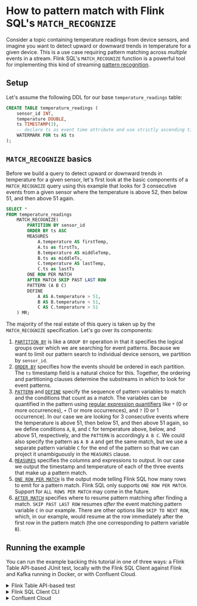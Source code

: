 <!-- title: How to pattern match with Flink SQL's `MATCH_RECOGNIZE` -->
<!-- description: In this tutorial, learn how to pattern match with Flink SQL's `MATCH_RECOGNIZE`, with step-by-step instructions and supporting code. -->

# How to pattern match with Flink SQL's `MATCH_RECOGNIZE`

Consider a topic containing temperature readings from device sensors, and imagine you want to detect upward or downward trends in temperature for a given device. This is a use case requiring pattern matching across *multiple* events in a stream. Flink SQL's `MATCH_RECOGNIZE` function is a powerful tool for implementing this kind of streaming [pattern recognition](https://nightlies.apache.org/flink/flink-docs-stable/docs/dev/table/sql/queries/match_recognize/#pattern-recognition).

## Setup

Let's assume the following DDL for our base `temperature_readings` table:

```sql
CREATE TABLE temperature_readings (
    sensor_id INT,
    temperature DOUBLE,
    ts TIMESTAMP(3),
    -- declare ts as event time attribute and use strictly ascending timestamp watermark strategy
    WATERMARK FOR ts AS ts
);
```

## `MATCH_RECOGNIZE` basics

Before we build a query to detect upward or downward trends in temperature for a given sensor, let's first look at the basic components of a `MATCH_RECOGNIZE` query using this example that looks for 3 consecutive events from a given sensor where the temperature is above 52, then below 51, and then above 51 again.

```sql
SELECT *
FROM temperature_readings
    MATCH_RECOGNIZE(
        PARTITION BY sensor_id
        ORDER BY ts ASC
        MEASURES
            A.temperature AS firstTemp,
            A.ts as firstTs,
            B.temperature AS middleTemp,
            B.ts as middleTs,
            C.temperature AS lastTemp,
            C.ts as lastTs
        ONE ROW PER MATCH
        AFTER MATCH SKIP PAST LAST ROW
        PATTERN (A B C)
        DEFINE
            A AS A.temperature > 51,
            B AS B.temperature < 51,
            C AS C.temperature > 51
    ) MR;
```

The majority of the real estate of this query is taken up by the `MATCH_RECOGNIZE` specification. Let's go over its components:

1. [`PARTITION BY`](https://docs.confluent.io/cloud/current/flink/reference/queries/match_recognize.html#partitioning) is like a `GROUP BY` operation in that it specifies the logical groups over which we are searching for event patterns. Because we want to limit our pattern search to individual device sensors, we partition by `sensor_id`.
2. [`ORDER BY`](https://docs.confluent.io/cloud/current/flink/reference/queries/match_recognize.html#order-of-events) specifies how the events should be ordered in each partition. The `ts` timestamp field is a natural choice for this. Together, the ordering and partitioning clauses determine the substreams in which to look for event patterns.
3. [`PATTERN`](https://docs.confluent.io/cloud/current/flink/reference/queries/match_recognize.html#define-a-pattern) and [`DEFINE`](https://docs.confluent.io/cloud/current/flink/reference/queries/match_recognize.html#define-and-measures) specify the sequence of pattern variables to match and the conditions that count as a match. The variables can be quantified in the pattern using [regular expression quantifiers](https://docs.confluent.io/cloud/current/flink/reference/queries/match_recognize.html#define-a-pattern) like `*` (0 or more occurrences), `+` (1 or more occurrences), and `?` (0 or 1 occurrence). In our case we are looking for 3 consecutive events where the temperature is above 51, then below 51, and then above 51 again, so we define conditions `A`, `B`, and `C` for temperature above, below, and above 51, respectively, and the `PATTERN` is accordingly `A B C`. We could also specify the pattern as `A B A` and get the same match, but we use a separate pattern variable `C` for the end of the pattern so that we can project it unambiguously in the `MEASURES` clause. 
4. [`MEASURES`](https://docs.confluent.io/cloud/current/flink/reference/queries/match_recognize.html#define-and-measures) specifies the columns and expressions to output. In our case we output the timestamp and temperature of each of the three events that make up a pattern match.
5. [`ONE ROW PER MATCH`](https://docs.confluent.io/cloud/current/flink/reference/queries/match_recognize.html#output-mode) is the output mode telling Flink SQL how many rows to emit for a pattern match. Flink SQL only supports `ONE ROW PER MATCH`. Support for `ALL ROWS PER MATCH` may come in the future.
6. [`AFTER MATCH`](https://docs.confluent.io/cloud/current/flink/reference/queries/match_recognize.html#after-match-strategy) specifies where to resume pattern matching after finding a match. `SKIP PAST LAST ROW` resumes *after* the event matching pattern variable `C` in our example. There are other options like `SKIP TO NEXT ROW`, which, in our example, would resume at the row immediately after the first row in the pattern match (the one corresponding to pattern variable `B`).

## Running the example

You can run the example backing this tutorial in one of three ways: a Flink Table API-based JUnit test, locally with the Flink SQL Client 
against Flink and Kafka running in Docker, or with Confluent Cloud.

<details>
  <summary>Flink Table API-based test</summary>

  #### Prerequisites

  * Java 17, e.g., follow the OpenJDK installation instructions [here](https://openjdk.org/install/) if you don't have Java. 
  * Docker running via [Docker Desktop](https://docs.docker.com/desktop/) or [Docker Engine](https://docs.docker.com/engine/install/)

  #### Run the test

Run the following command to execute [FlinkSqlFilteringTest#testFilter](src/test/java/io/confluent/developer/FlinkSqlFilteringTest.java):

  ```plaintext
  ./gradlew clean :pattern-matching:flinksql:test
  ```

  The test starts Kafka and Schema Registry with [Testcontainers](https://testcontainers.com/), runs the Flink SQL commands
  above against a local Flink `StreamExecutionEnvironment`, and ensures that the pattern matching results are what we expect.
</details>

<details>
  <summary>Flink SQL Client CLI</summary>

  #### Prerequisites

  * Docker running via [Docker Desktop](https://docs.docker.com/desktop/) or [Docker Engine](https://docs.docker.com/engine/install/)
  * [Docker Compose](https://docs.docker.com/compose/install/). Ensure that the command `docker compose version` succeeds.

  #### Run the commands

  First, start Flink and Kafka:

  ```shell
  docker compose -f ./docker/docker-compose-flinksql.yml up -d
  ```

  Next, open the Flink SQL Client CLI:

  ```shell
  docker exec -it flink-sql-client sql-client.sh
  ```

  Run following SQL statements to create the `temperature_readings` table backed by Kafka running in Docker, and populate it with
  test data.

  ```sql
  CREATE TABLE temperature_readings (
      sensor_id INT,
      temperature DOUBLE,
      ts TIMESTAMP(3),
      -- declare ts as event time attribute and use strictly ascending timestamp watermark strategy
      WATERMARK FOR ts AS ts
  ) WITH (
      'connector' = 'kafka',
      'topic' = 'temperature-readings',
      'properties.bootstrap.servers' = 'broker:9092',
      'scan.startup.mode' = 'earliest-offset',
      'key.format' = 'raw',
      'key.fields' = 'sensor_id',
      'value.format' = 'avro-confluent',
      'value.avro-confluent.url' = 'http://schema-registry:8081',
      'value.fields-include' = 'EXCEPT_KEY'
  );
  ```

  ```sql
  INSERT INTO temperature_readings VALUES
      (0, 55, TO_TIMESTAMP('2023-04-03 02:00:00')),
      (1, 40, TO_TIMESTAMP('2023-04-03 02:00:01')),
      (2, 59, TO_TIMESTAMP('2023-04-03 02:00:02')),
      (0, 50, TO_TIMESTAMP('2023-04-03 02:00:03')),
      (1, 42, TO_TIMESTAMP('2023-04-03 02:00:04')),
      (2, 57, TO_TIMESTAMP('2023-04-03 02:00:05')),
      (0, 52, TO_TIMESTAMP('2023-04-03 02:00:06')),
      (1, 43, TO_TIMESTAMP('2023-04-03 02:00:07')),
      (2, 56, TO_TIMESTAMP('2023-04-03 02:00:08')),
      (0, 49, TO_TIMESTAMP('2023-04-03 02:00:09')),
      (1, 45, TO_TIMESTAMP('2023-04-03 02:00:10')),
      (2, 55, TO_TIMESTAMP('2023-04-03 02:00:11')),
      (0, 53, TO_TIMESTAMP('2023-04-03 02:00:12')),
      (1, 47, TO_TIMESTAMP('2023-04-03 02:00:13')),
      (2, 53, TO_TIMESTAMP('2023-04-03 02:00:14'));
  ```

  This `INSERT` statement generates temperature readings for 3 sensors (5 readings per sensor). Sensor 0's temperature fluctuates, Sensor 1's temperatures are monotonically increasing, and Sensor 2's are monotonically decreasing.

  | Sensor | Temp 1 | Temp 2 | Temp 3 | Temp 4 | Temp 5 |
  |--------|--------|--------|--------|--------|--------|
  | 0      | 55     | 50     | 52     | 49     | 53     |
  | 1      | 40     | 42     | 43     | 45     | 47     |
  | 2      | 59     | 57     | 56     | 55     | 53     |

  Now, run the example query from above to find any case where three readings for a given sensor are above 51, then below 51, and then above 51 again:
  
  ```sql
  SELECT *
  FROM temperature_readings
      MATCH_RECOGNIZE(
          PARTITION BY sensor_id
          ORDER BY ts ASC
          MEASURES
              A.temperature AS firstTemp,
              A.ts as firstTs,
              B.temperature AS middleTemp,
              B.ts as middleTs,
              C.temperature AS lastTemp,
              C.ts as lastTs
          ONE ROW PER MATCH
          AFTER MATCH SKIP PAST LAST ROW
          PATTERN (A B C)
          DEFINE
              A AS A.temperature > 51,
              B AS B.temperature < 51,
              C AS C.temperature > 51
      ) MR;
  ```
  Observe that Sensor 0's first three readings (55, 50, 52) are the only match. Why aren't the last three readings (52, 49, 53) also a match? Recall that the `AFTER MATCH` strategy of skipping past the last row will resume *after* the reading of 52, which is too far along to recognize the (52, 49, 53) sequence. If you run the same query again but substitute the after match strategy `AFTER MATCH SKIP TO NEXT ROW`, then this second sequence would be returned because the pattern searching would resume at the second reading for Sensor 0 instead of the fourth.

  Now let's run a more interesting pattern matching query to find cases where the temperature at a sensor has increased for 5 consecutive readings. To do this, we use a quantifier `{5}` in our pattern, and the pattern variable itself uses the [`LAST`](https://docs.confluent.io/cloud/current/flink/reference/queries/match_recognize.html#logical-offsets) logical offset operator in order to compare the temperature to that of the previous matching event. We must also include the condition `LAST(TEMP_UP.temperature, 1) IS NULL` to handle the first potential event in the pattern of 5 events that we're looking for. Putting it all together, the following query will find Sensor 1's 5 consecutive temperature increases (40, 42, 43, 45, 47). In the `MATCHES` clause we only output the first and last timestamp and temperature readings.

  ```sql
  SELECT *
  FROM temperature_readings
      MATCH_RECOGNIZE(
          PARTITION BY sensor_id
          ORDER BY ts ASC
          MEASURES
              FIRST(TEMP_UP.ts) AS firstTs,
              FIRST(TEMP_UP.temperature) AS firstTemp,
              LAST(TEMP_UP.ts) AS lastTs,
              LAST(TEMP_UP.temperature) AS lastTemp
          ONE ROW PER MATCH
          AFTER MATCH SKIP PAST LAST ROW
          PATTERN (TEMP_UP{5})
          DEFINE
            TEMP_UP AS
                LAST(TEMP_UP.temperature, 1) IS NULL OR TEMP_UP.temperature > LAST(TEMP_UP.temperature, 1)
      ) MR;
  ```

  As a final step, let's now find sequences of readings that are *either* all increasing or all decreasing. The `PATTERN` component of `MATCH_RECOGNIZE` doesn't support Boolean logic, so, to accomplish this, you can either use a `UNION` of two queries, or use one query that explicitly spells out 5 increasing or decreasing temperatures using the `LAST` logical offset operator.
  
  Here's what the `UNION` approach would look like:

  ```sql
  (SELECT *
   FROM temperature_readings
       MATCH_RECOGNIZE(
           PARTITION BY sensor_id
           ORDER BY ts ASC
           MEASURES
               FIRST(TEMP_UP.ts) AS firstTs,
               FIRST(TEMP_UP.temperature) AS firstTemp,
               LAST(TEMP_UP.ts) AS lastTs,
               LAST(TEMP_UP.temperature) AS lastTemp
           ONE ROW PER MATCH
           AFTER MATCH SKIP PAST LAST ROW
           PATTERN (TEMP_UP{5})
           DEFINE
               TEMP_UP AS
                   LAST(TEMP_UP.temperature, 1) IS NULL OR TEMP_UP.temperature > LAST(TEMP_UP.temperature, 1)
       ) MR)
  UNION
  (SELECT *
   FROM temperature_readings
       MATCH_RECOGNIZE(
           PARTITION BY sensor_id
           ORDER BY ts ASC
           MEASURES
               FIRST(TEMP_DOWN.ts) AS firstTs,
               FIRST(TEMP_DOWN.temperature) AS firstTemp,
               LAST(TEMP_DOWN.ts) AS lastTs,
               LAST(TEMP_DOWN.temperature) AS lastTemp
           ONE ROW PER MATCH
           AFTER MATCH SKIP PAST LAST ROW
           PATTERN (TEMP_DOWN{5})
           DEFINE
               TEMP_DOWN AS
                   LAST(TEMP_DOWN.temperature, 1) IS NULL OR TEMP_DOWN.temperature < LAST(TEMP_DOWN.temperature, 1)
       ) MR);
  ```

  Observe that results for both Sensors 1 and 2 are returned.

  The second approach to this, where we explicitly spell out the sequence of 5 increases or decreases in the pattern variable definition, looks like this. Note that, to handle first few events in the pattern we are looking for, we need to check `LAST(TEMP_SAME_DIRECTION.temperature, <offset>)` for `NULL`.

  ```sql
  SELECT *
  FROM temperature_readings
      MATCH_RECOGNIZE(
          PARTITION BY sensor_id
          ORDER BY ts ASC
          MEASURES
              FIRST(TEMP_SAME_DIRECTION.ts) AS firstTs,
              FIRST(TEMP_SAME_DIRECTION.temperature) AS firstTemp,
              LAST(TEMP_SAME_DIRECTION.ts) AS lastTs,
              LAST(TEMP_SAME_DIRECTION.temperature) AS lastTemp
          ONE ROW PER MATCH
          AFTER MATCH SKIP PAST LAST ROW
          PATTERN (TEMP_SAME_DIRECTION{5})
          DEFINE
            TEMP_SAME_DIRECTION AS
                (LAST(TEMP_SAME_DIRECTION.temperature, 1) IS NULL OR TEMP_SAME_DIRECTION.temperature > LAST(TEMP_SAME_DIRECTION.temperature, 1))
                  AND (LAST(TEMP_SAME_DIRECTION.temperature, 2) IS NULL OR LAST(TEMP_SAME_DIRECTION.temperature, 1) > LAST(TEMP_SAME_DIRECTION.temperature, 2))
                  AND (LAST(TEMP_SAME_DIRECTION.temperature, 3) IS NULL OR LAST(TEMP_SAME_DIRECTION.temperature, 2) > LAST(TEMP_SAME_DIRECTION.temperature, 3))
                  AND (LAST(TEMP_SAME_DIRECTION.temperature, 4) IS NULL OR LAST(TEMP_SAME_DIRECTION.temperature, 3) > LAST(TEMP_SAME_DIRECTION.temperature, 4))
                  AND (LAST(TEMP_SAME_DIRECTION.temperature, 5) IS NULL OR LAST(TEMP_SAME_DIRECTION.temperature, 4) > LAST(TEMP_SAME_DIRECTION.temperature, 5))
                OR
                (LAST(TEMP_SAME_DIRECTION.temperature, 1) IS NULL OR TEMP_SAME_DIRECTION.temperature < LAST(TEMP_SAME_DIRECTION.temperature, 1))
                  AND (LAST(TEMP_SAME_DIRECTION.temperature, 2) IS NULL OR LAST(TEMP_SAME_DIRECTION.temperature, 1) < LAST(TEMP_SAME_DIRECTION.temperature, 2))
                  AND (LAST(TEMP_SAME_DIRECTION.temperature, 3) IS NULL OR LAST(TEMP_SAME_DIRECTION.temperature, 2) < LAST(TEMP_SAME_DIRECTION.temperature, 3))
                  AND (LAST(TEMP_SAME_DIRECTION.temperature, 4) IS NULL OR LAST(TEMP_SAME_DIRECTION.temperature, 3) < LAST(TEMP_SAME_DIRECTION.temperature, 4))
                  AND (LAST(TEMP_SAME_DIRECTION.temperature, 5) IS NULL OR LAST(TEMP_SAME_DIRECTION.temperature, 4) < LAST(TEMP_SAME_DIRECTION.temperature, 5))
      ) MR;
  ```

  This query's output includes the same two matches for Sensors 1 and 2:

  ```plaintext
  sensor_id                 firstTs firstTemp                   lastTs lastTemp
          1 2023-04-03 02:00:01.000      40.0  2023-04-03 02:00:13.000     47.0
          2 2023-04-03 02:00:02.000      59.0  2023-04-03 02:00:14.000     53.0
  ```

  When you are finished, clean up the containers used for this tutorial by running:

  ```shell
  docker compose -f ./docker/docker-compose-flinksql.yml down
  ```

</details>

<details>
  <summary>Confluent Cloud</summary>

  #### Prerequisites

  * A [Confluent Cloud](https://confluent.cloud/signup) account
  * A Flink compute pool created in Confluent Cloud. Follow [this](https://docs.confluent.io/cloud/current/flink/get-started/quick-start-cloud-console.html) quick start to create one.

  #### Run the commands

  In the Confluent Cloud Console, navigate to your environment and then click the `Open SQL Workspace` button for the compute
  pool that you have created.

  Select the default catalog (Confluent Cloud environment) and database (Kafka cluster) to use with the dropdowns at the top right.

  Run following SQL statements to create the `temperature_readings` table backed by Kafka running in Docker, and populate it with
  test data.

  ```sql
  CREATE TABLE temperature_readings (
      sensor_id INT,
      temperature DOUBLE,
      ts TIMESTAMP(3),
      -- declare ts as event time attribute and use strictly ascending timestamp watermark strategy
      WATERMARK FOR ts AS ts
  )  DISTRIBUTED BY (sensor_id) INTO 1 BUCKETS;
  ```

  ```sql
  INSERT INTO temperature_readings VALUES
      (0, 55, TO_TIMESTAMP('2023-04-03 02:00:00')),
      (1, 40, TO_TIMESTAMP('2023-04-03 02:00:01')),
      (2, 59, TO_TIMESTAMP('2023-04-03 02:00:02')),
      (0, 50, TO_TIMESTAMP('2023-04-03 02:00:03')),
      (1, 42, TO_TIMESTAMP('2023-04-03 02:00:04')),
      (2, 57, TO_TIMESTAMP('2023-04-03 02:00:05')),
      (0, 52, TO_TIMESTAMP('2023-04-03 02:00:06')),
      (1, 43, TO_TIMESTAMP('2023-04-03 02:00:07')),
      (2, 56, TO_TIMESTAMP('2023-04-03 02:00:08')),
      (0, 49, TO_TIMESTAMP('2023-04-03 02:00:09')),
      (1, 45, TO_TIMESTAMP('2023-04-03 02:00:10')),
      (2, 55, TO_TIMESTAMP('2023-04-03 02:00:11')),
      (0, 53, TO_TIMESTAMP('2023-04-03 02:00:12')),
      (1, 47, TO_TIMESTAMP('2023-04-03 02:00:13')),
      (2, 53, TO_TIMESTAMP('2023-04-03 02:00:14'));
  ```

  This `INSERT` statement generates temperature readings for 3 sensors (5 readings per sensor). Sensor 0's temperature fluctuates, Sensor 1's temperatures are monotonically increasing, and Sensor 2's are monotonically decreasing.

  | Sensor | Temp 1 | Temp 2 | Temp 3 | Temp 4 | Temp 5 |
  |--------|--------|--------|--------|--------|--------|
  | 0      | 55     | 50     | 52     | 49     | 53     |
  | 1      | 40     | 42     | 43     | 45     | 47     |
  | 2      | 59     | 57     | 56     | 55     | 53     |

  Now, run the example query from above to find any case where three readings for a given sensor are above 51, then below 51, and then above 51 again:
  
  ```sql
  SELECT *
  FROM temperature_readings
      MATCH_RECOGNIZE(
          PARTITION BY sensor_id
          ORDER BY ts ASC
          MEASURES
              A.temperature AS firstTemp,
              A.ts as firstTs,
              B.temperature AS middleTemp,
              B.ts as middleTs,
              C.temperature AS lastTemp,
              C.ts as lastTs
          ONE ROW PER MATCH
          AFTER MATCH SKIP PAST LAST ROW
          PATTERN (A B C)
          DEFINE
              A AS A.temperature > 51,
              B AS B.temperature < 51,
              C AS C.temperature > 51
      ) MR;
  ```
  Observe that Sensor 0's first three readings (55, 50, 52) are the only match. Why aren't the last three readings (52, 49, 53) also a match? Recall that the `AFTER MATCH` strategy of skipping past the last row will resume *after* the reading of 52, which is too far along to recognize the (52, 49, 53) sequence. If you run the same query again but substitute the after match strategy `AFTER MATCH SKIP TO NEXT ROW`, then this second sequence would be returned because the pattern searching would resume at the second reading for Sensor 0 instead of the fourth.

  Now let's run a more interesting pattern matching query to find cases where the temperature at a sensor has increased for 5 consecutive readings. To do this, we use a quantifier `{5}` in our pattern, and the pattern variable itself uses the [`LAST`](https://docs.confluent.io/cloud/current/flink/reference/queries/match_recognize.html#logical-offsets) logical offset operator in order to compare the temperature to that of the previous matching event. We must also include the condition `LAST(TEMP_UP.temperature, 1) IS NULL` to handle the first potential event in the pattern of 5 events that we're looking for. Putting it all together, the following query will find Sensor 1's 5 consecutive temperature increases (40, 42, 43, 45, 47). In the `MATCHES` clause we only output the first and last timestamp and temperature readings.

  ```sql
  SELECT *
  FROM temperature_readings
      MATCH_RECOGNIZE(
          PARTITION BY sensor_id
          ORDER BY ts ASC
          MEASURES
              FIRST(TEMP_UP.ts) AS firstTs,
              FIRST(TEMP_UP.temperature) AS firstTemp,
              LAST(TEMP_UP.ts) AS lastTs,
              LAST(TEMP_UP.temperature) AS lastTemp
          ONE ROW PER MATCH
          AFTER MATCH SKIP PAST LAST ROW
          PATTERN (TEMP_UP{5})
          DEFINE
            TEMP_UP AS
                LAST(TEMP_UP.temperature, 1) IS NULL OR TEMP_UP.temperature > LAST(TEMP_UP.temperature, 1)
      ) MR;
  ```

  As a final step, let's now find sequences of readings that are *either* all increasing or all decreasing. The `PATTERN` component of `MATCH_RECOGNIZE` doesn't support Boolean logic, so to accomplish this you can either use a `UNION` of two queries, or use one query that explicitly spells out 5 increasing or decreasing temperatures using the `LAST` logical offset operator.
  
  Here's what the `UNION` approach would look like:

  ```sql
  (SELECT *
   FROM temperature_readings
       MATCH_RECOGNIZE(
           PARTITION BY sensor_id
           ORDER BY ts ASC
           MEASURES
               FIRST(TEMP_UP.ts) AS firstTs,
               FIRST(TEMP_UP.temperature) AS firstTemp,
               LAST(TEMP_UP.ts) AS lastTs,
               LAST(TEMP_UP.temperature) AS lastTemp
           ONE ROW PER MATCH
           AFTER MATCH SKIP PAST LAST ROW
           PATTERN (TEMP_UP{5})
           DEFINE
               TEMP_UP AS
                   LAST(TEMP_UP.temperature, 1) IS NULL OR TEMP_UP.temperature > LAST(TEMP_UP.temperature, 1)
       ) MR)
  UNION
  (SELECT *
   FROM temperature_readings
       MATCH_RECOGNIZE(
           PARTITION BY sensor_id
           ORDER BY ts ASC
           MEASURES
               FIRST(TEMP_DOWN.ts) AS firstTs,
               FIRST(TEMP_DOWN.temperature) AS firstTemp,
               LAST(TEMP_DOWN.ts) AS lastTs,
               LAST(TEMP_DOWN.temperature) AS lastTemp
           ONE ROW PER MATCH
           AFTER MATCH SKIP PAST LAST ROW
           PATTERN (TEMP_DOWN{5})
           DEFINE
               TEMP_DOWN AS
                   LAST(TEMP_DOWN.temperature, 1) IS NULL OR TEMP_DOWN.temperature < LAST(TEMP_DOWN.temperature, 1)
       ) MR);
  ```

  Observe that results for both Sensors 1 and 2 are returned.

  The second approach to this, where we explicitly spell out the sequence of 5 increases or decreases in the pattern variable definition, looks like this. Note that, to handle first few events in the pattern we are looking for, we need to check `LAST(TEMP_SAME_DIRECTION.temperature, <offset>)` for `NULL`.

  ```sql
  SELECT *
  FROM temperature_readings
      MATCH_RECOGNIZE(
          PARTITION BY sensor_id
          ORDER BY ts ASC
          MEASURES
              FIRST(TEMP_SAME_DIRECTION.ts) AS firstTs,
              FIRST(TEMP_SAME_DIRECTION.temperature) AS firstTemp,
              LAST(TEMP_SAME_DIRECTION.ts) AS lastTs,
              LAST(TEMP_SAME_DIRECTION.temperature) AS lastTemp
          ONE ROW PER MATCH
          AFTER MATCH SKIP PAST LAST ROW
          PATTERN (TEMP_SAME_DIRECTION{5})
          DEFINE
            TEMP_SAME_DIRECTION AS
                (LAST(TEMP_SAME_DIRECTION.temperature, 1) IS NULL OR TEMP_SAME_DIRECTION.temperature > LAST(TEMP_SAME_DIRECTION.temperature, 1))
                  AND (LAST(TEMP_SAME_DIRECTION.temperature, 2) IS NULL OR LAST(TEMP_SAME_DIRECTION.temperature, 1) > LAST(TEMP_SAME_DIRECTION.temperature, 2))
                  AND (LAST(TEMP_SAME_DIRECTION.temperature, 3) IS NULL OR LAST(TEMP_SAME_DIRECTION.temperature, 2) > LAST(TEMP_SAME_DIRECTION.temperature, 3))
                  AND (LAST(TEMP_SAME_DIRECTION.temperature, 4) IS NULL OR LAST(TEMP_SAME_DIRECTION.temperature, 3) > LAST(TEMP_SAME_DIRECTION.temperature, 4))
                  AND (LAST(TEMP_SAME_DIRECTION.temperature, 5) IS NULL OR LAST(TEMP_SAME_DIRECTION.temperature, 4) > LAST(TEMP_SAME_DIRECTION.temperature, 5))
                OR
                (LAST(TEMP_SAME_DIRECTION.temperature, 1) IS NULL OR TEMP_SAME_DIRECTION.temperature < LAST(TEMP_SAME_DIRECTION.temperature, 1))
                  AND (LAST(TEMP_SAME_DIRECTION.temperature, 2) IS NULL OR LAST(TEMP_SAME_DIRECTION.temperature, 1) < LAST(TEMP_SAME_DIRECTION.temperature, 2))
                  AND (LAST(TEMP_SAME_DIRECTION.temperature, 3) IS NULL OR LAST(TEMP_SAME_DIRECTION.temperature, 2) < LAST(TEMP_SAME_DIRECTION.temperature, 3))
                  AND (LAST(TEMP_SAME_DIRECTION.temperature, 4) IS NULL OR LAST(TEMP_SAME_DIRECTION.temperature, 3) < LAST(TEMP_SAME_DIRECTION.temperature, 4))
                  AND (LAST(TEMP_SAME_DIRECTION.temperature, 5) IS NULL OR LAST(TEMP_SAME_DIRECTION.temperature, 4) < LAST(TEMP_SAME_DIRECTION.temperature, 5))
      ) MR;
  ```

  This query's output includes the same two matches for Sensors 1 and 2:

  ![Query output](https://raw.githubusercontent.com/confluentinc/tutorials/master/pattern-matching/flinksql/img/query-out)

</details>
